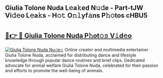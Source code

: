 ## Giulia Tolone Nuda L𝚎a𝚔ed N𝚞𝚍e - Part-tJW Vi𝚍𝚎o L𝚎a𝚔s - H𝚘𝚝 O𝚗𝚕yf𝚊ns P𝚑𝚘tos cHBU5

# <h2><a href="http://kf5tvo.oniu.top/?m=Giulia+Tolone+Nuda">🔗👉 🔴 Giulia Tolone Nuda P𝚑ot𝚘𝚜 V𝚒d𝚎o</a></h2>

[![Giulia Tolone Nuda Nu𝚍e𝚜](https://i.imgur.com/0qMVB7G.gif)](http://kf5tvo.oniu.top/?m=Giulia+Tolone+Nuda)
Online creator and multimedia entertainer Giulia Tolone Nuda, acclaimed for distributing dance and lifestyle knowledge through popular dance routines and brief clips. Dedicated advocate for animal welfare Giulia Tolone Nuda, celebrated for their passion and efforts to promote the well-being of animals.  
